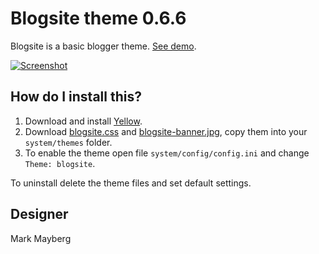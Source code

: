 Blogsite theme 0.6.6
====================
Blogsite is a basic blogger theme. [See demo](http://developers.datenstrom.se/themes/blogsite-theme).

[![Screenshot](blogsite-theme.jpg?raw=true)](http://developers.datenstrom.se/themes/blogsite-theme)

How do I install this?
----------------------
1. Download and install [Yellow](https://github.com/datenstrom/yellow/).  
2. Download [blogsite.css](blogsite.css?raw=true) and [blogsite-banner.jpg](blogsite-banner.jpg?raw=true), copy them into your `system/themes` folder.  
3. To enable the theme open file `system/config/config.ini` and change `Theme: blogsite`.  

To uninstall delete the theme files and set default settings.

Designer
--------
Mark Mayberg